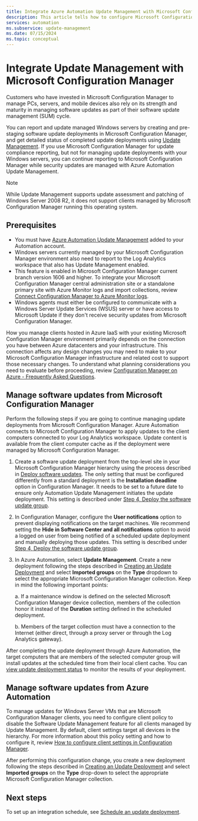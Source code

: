 ```yaml
---
title: Integrate Azure Automation Update Management with Microsoft Configuration Manager
description: This article tells how to configure Microsoft Configuration Manager with Update Management to deploy software updates to manager clients.
services: automation
ms.subservice: update-management
ms.date: 07/15/2024
ms.topic: conceptual
---
```


# Integrate Update Management with Microsoft Configuration Manager

Customers who have invested in Microsoft Configuration Manager to manage PCs, servers, and mobile devices also rely on its strength and maturity in managing software updates as part of their software update management (SUM) cycle.

You can report and update managed Windows servers by creating and pre-staging software update deployments in Microsoft Configuration Manager, and get detailed status of completed update deployments using [Update Management](overview.md). If you use Microsoft Configuration Manager for update compliance reporting, but not for managing update deployments with your Windows servers, you can continue reporting to Microsoft Configuration Manager while security updates are managed with Azure Automation Update Management.

>[!NOTE]
>While Update Management supports update assessment and patching of Windows Server 2008 R2, it does not support clients managed by Microsoft Configuration Manager running this operating system.

## Prerequisites

* You must have [Azure Automation Update Management](overview.md) added to your Automation account.
* Windows servers currently managed by your Microsoft Configuration Manager environment also need to report to the Log Analytics workspace that also has Update Management enabled.
* This feature is enabled in Microsoft Configuration Manager current branch version 1606 and higher. To integrate your Microsoft Configuration Manager central administration site or a standalone primary site with Azure Monitor logs and import collections, review [Connect Configuration Manager to Azure Monitor logs](../../azure-monitor/logs/collect-sccm.md).  
* Windows agents must either be configured to communicate with a Windows Server Update Services (WSUS) server or have access to Microsoft Update if they don't receive security updates from Microsoft Configuration Manager.

How you manage clients hosted in Azure IaaS with your existing Microsoft Configuration Manager environment primarily depends on the connection you have between Azure datacenters and your infrastructure. This connection affects any design changes you may need to make to your Microsoft Configuration Manager infrastructure and related cost to support those necessary changes. To understand what planning considerations you need to evaluate before proceeding, review [Configuration Manager on Azure - Frequently Asked Questions](/configmgr/core/understand/configuration-manager-on-azure#networking).

## Manage software updates from Microsoft Configuration Manager

Perform the following steps if you are going to continue managing update deployments from Microsoft Configuration Manager. Azure Automation connects to Microsoft Configuration Manager to apply updates to the client computers connected to your Log Analytics workspace. Update content is available from the client computer cache as if the deployment were managed by Microsoft Configuration Manager.

1. Create a software update deployment from the top-level site in your Microsoft Configuration Manager hierarchy using the process described in [Deploy software updates](/configmgr/sum/deploy-use/deploy-software-updates). The only setting that must be configured differently from a standard deployment is the **Installation deadline** option in Configuration Manager. It needs to be set to a future date to ensure only Automation Update Management initiates the update deployment. This setting is described under [Step 4, Deploy the software update group](/configmgr/sum/deploy-use/manually-deploy-software-updates#BKMK_4DeployUpdateGroup).

2. In Configuration Manager, configure the **User notifications** option to prevent displaying notifications on the target machines. We recommend setting the **Hide in Software Center and all notifications** option to avoid a logged on user from being notified of a scheduled update deployment and manually deploying those updates. This setting is described under [Step 4, Deploy the software update group](/configmgr/sum/deploy-use/manually-deploy-software-updates#BKMK_4DeployUpdateGroup).

3. In Azure Automation, select **Update Management**. Create a new deployment following the steps described in [Creating an Update Deployment](deploy-updates.md#schedule-an-update-deployment) and select **Imported groups** on the **Type** dropdown to select the appropriate Microsoft Configuration Manager collection. Keep in mind the following important points:

    a. If a maintenance window is defined on the selected Microsoft Configuration Manager device collection, members of the collection honor it instead of the **Duration** setting defined in the scheduled deployment.

    b. Members of the target collection must have a connection to the Internet (either direct, through a proxy server or through the Log Analytics gateway).

After completing the update deployment through Azure Automation, the target computers that are members of the selected computer group will install updates at the scheduled time from their local client cache. You can [view update deployment status](deploy-updates.md#check-deployment-status) to monitor the results of your deployment.

## Manage software updates from Azure Automation

To manage updates for Windows Server VMs that are Microsoft Configuration Manager clients, you need to configure client policy to disable the Software Update Management feature for all clients managed by Update Management. By default, client settings target all devices in the hierarchy. For more information about this policy setting and how to configure it, review [How to configure client settings in Configuration Manager](/configmgr/core/clients/deploy/configure-client-settings).

After performing this configuration change, you create a new deployment following the steps described in [Creating an Update Deployment](deploy-updates.md#schedule-an-update-deployment) and select **Imported groups** on the **Type** drop-down to select the appropriate Microsoft Configuration Manager collection.

## Next steps

To set up an integration schedule, see [Schedule an update deployment](deploy-updates.md#schedule-an-update-deployment).
